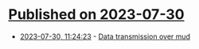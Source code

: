 # [Published on 2023-07-30](index.md)

* [2023-07-30, 11:24:23](https://lobste.rs/s/n1khrf/data_transmission_over_mud) - [Data transmission over mud](https://twitter.com/patio11/status/1685460287129063424)
